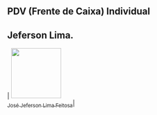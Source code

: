 ## PDV (Frente de Caixa) Individual
## Jeferson Lima.
| [<img src="https://avatars.githubusercontent.com/u/141876403?v=4" width=115><br><sub>José Jeferson Lima Feitosa</sub>](https://github.com/JJefersonLimaF)|